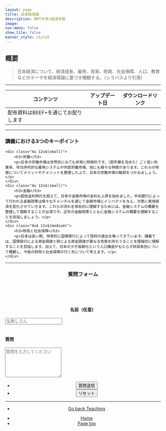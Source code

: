 ```yaml
---
layout: page
title: 日本経済論
description: 神戸大学/経済学部
image: 
nav-menu: false
show_tile: false
banner_style: style5
---
```


<!-- Main -->
<div id="main" class="alt">

<!-- One -->
<section id="one">
	<div class="inner">

<!-- Content -->

<h2>概要</h2>
<blockquote>
日本経済について、経済成長、雇用、貿易、財政、社会保障、人口、教育などのテーマを経済理論に基づき概観する。（シラバスより引用）
</blockquote>

<hr class="major" />

<div class="table-wrapper">
	<table>
		<thead>
			<tr>
				<th>コンテンツ</th>
				<th>アップデート日</th>
				<th>ダウンロードリンク</th>
			</tr>
		</thead>
		<tbody>
			<tr>
				<td>配布資料はBEEF+を通じてお配りします</td>
				<td></td>
				<td></td>
			</tr>
		</tbody>
	</table>
</div>

<hr class="major" />

<div class="row">
	<div class="12u$ 12u$(small)">
		<h3>講義における3つのキーポイント</h3>
	</div>
	
	<div class="4u 12u$(small)">
		<h3>労働</h3>
		<p>日本の労働市場は世界的にみても非常に特徴的です。（若年層を含めた）ごく低い失業率、年功序列的な雇用システムや内部労働市場、他にも様々な特徴があります。これらの特徴についてメリットやデメリットを整理した上で、日本の労働市場の輪郭をつかみましょう。</p>
	</div>
	<div class="4u 12u$(small)">
		<h3>金融</h3>
		<p>超低金利時代を超えて、日本の金融市場の金利も上昇を始めました。中央銀行によって行われる金融政策は様々なチャンネルを通じて金融市場にインパクトを与え、次第に実体経済を変化させていきます。これらの流れを体系的に理解するためには、金融システムの概要を整理して理解することが必須です。近年の金融政策とともに金融システムの概要を理解することを目指しましょう。</p>
	</div>
	<div class="4u$ 12u$(medium)">
		<h3>財政と社会保障</h3>
		<p>日本は長い間、恒常的に国債発行によって政府の歳出を賄ってきています。講義では、国債発行による資金調達と税による資金調達が異なる性質を持ちうることを理論的に理解することを目指します。加えて、日本の少子高齢化という人口構造がもたらす財政負担について概観し、今後の財政と社会保障の行く先について考えます。</p>
	</div>
</div>

<hr class="major" />

<div class="row">
	<div class="6u$ 12u$(small)" style="float: none; margin: 0 auto;">
		<header>
			<h3>質問フォーム</h3>
		</header>
		<!--質問-->
		<br>
		<form method="post" action="https://YoshitakaOgisu.pythonanywhere.com/submit_reaction"> 
			<!-- 講義識別子 -->
			<input type="hidden" name="course_id" value="jpecon">
			<!--コンテンツ識別子-->
			<input type="hidden" name="content_type" value="qa">
			<div class="row">
				<div class="4u 12u$(small)">
					<h4 align="center">名前（任意）</h4>
				</div>
				<div class="8u$ 12u$(small)">
					<input type="text" name="student_name" id="student_name" placeholder="名無しさん"/>
				</div>
			</div>
			<br>
			<!-- 質問内容 -->
			<h4>質問</h4>
			<textarea name="jpecon_question" id="jpecon_question" 
					placeholder="質問を入力してください" rows="6" required></textarea>
			<br>
			<div class="12u$" align="center">
				<ul class="actions">
					<li><input type="submit" value="質問送信" class="special" /></li>
					<li><input type="reset" value="リセット" /></li>
				</ul>
			</div>
		</form>
	</div>
</div>



<hr class="major" />

<section>
  <div class="inner" align="center">
	<ul class="actions">
	  <li><a href="{{ site.baseurl }}/03-teaching.html" class="button">Go back Teaching</a></li>
	</ul>
  </div>
</section>

<section>
  <div class="inner" align="center">
	<ul class="actions">
	  <li><a href="index.html" class="button">Home</a></li>
	  <li><a href="#banner" class="button special scroll">Page top</a></li>
	</ul>
  </div>
</section>

</div>
</section>

</div>
